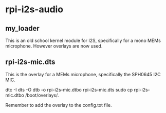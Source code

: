 # rpi-i2s-audio

## my_loader

This is an old school kernel module for I2S, specifically for a mono MEMs microphone. However overlays are now used.

## rpi-i2s-mic.dts

This is the overlay for a MEMs microphone, specifically the SPH0645 I2C MIC.

dtc  -I dts -O dtb -o rpi-i2s-mic.dtbo  rpi-i2s-mic.dts
sudo cp rpi-i2s-mic.dtbo  /boot/overlays/.

Remember to add the overlay to the config.txt file.



